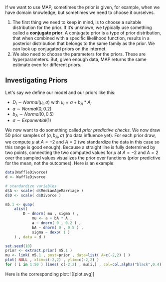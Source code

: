 If we want to use MAP, sometimes the prior is given, for example, when we have domain knowledge, but sometimes we need to choose it ourselves. 
1) The first thing we need to keep in mind, is to choose a suitable distribution for the prior. If it’s unknown, we typically use something called a **conjugate prior**. A conjugate prior is a type of prior distribution, that when combined with a specific likelihood function, results in a posterior distribution that belongs to the same family as the prior. We can look up conjugated priors on the internet. 
2) We also need to choose the parameters for the priors. These are hyperparameters. But, given enough data, MAP returns the same estimate even for different priors.
## Investigating Priors
Let's say we define our model and our priors like this: 
- $D_i∼Normal(μ_i,σ)$ with $μ_i=a+b_A*A_i$
- $a∼Normal(0,0.2)$
- $b_A∼Normal(0,0.5)$
- $σ∼Exponential(1)$

We now want to do something called *prior predictive checks.* We now draw 50 prior samples of $(a,b_A,σ)$ (no data influence yet). For each prior draw, we compute $μ$ at $A=−2$ and $A=2$ (we standardize the data in this case so this range is good enough). Because a straight line is fully determined by two points, connecting the two computed values for $μ$ at $A = -2$ and $A=2$ over the sampled values visualizes the prior over functions (prior predictive for the mean, not the outcomes). Here is an example:

``` r
data(WaffleDivorce)
d <- WaffleDivorce

# standardize variables
d$A <- scale( d$MedianAgeMarriage )
d$D <- scale( d$Divorce )

m5.1 <- quap(
	alist(
		D ~ dnorm( mu , sigma ) ,
			mu <- a + bA * A ,
			a ~ dnorm( 0 , 0.2 ) ,
			bA ~ dnorm( 0 , 0.5 ) ,
			sigma ~ dexp( 1 )
	) , data = d )

set.seed(10)
prior <- extract.prior( m5.1 )
mu <- link( m5.1 , post=prior , data=list( A=c(-2,2) ) )
plot( NULL , xlim=c(-2,2) , ylim=c(-2,2) )
for ( i in 1:50 ) lines( c(-2,2) , mu[i,] , col=col.alpha("black",0.4) )
```

Here is the corresponding plot:
![[plot.svg]]